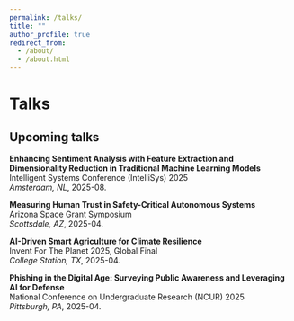 ```yaml
---
permalink: /talks/
title: ""
author_profile: true
redirect_from: 
  - /about/
  - /about.html
---
```


# Talks


## Upcoming talks

**Enhancing Sentiment Analysis with Feature Extraction and Dimensionality Reduction in Traditional Machine Learning Models** \
Intelligent Systems Conference (IntelliSys) 2025 \
*Amsterdam, NL*, 2025-08.

**Measuring Human Trust in Safety-Critical Autonomous Systems** \
Arizona Space Grant Symposium \
*Scottsdale, AZ*, 2025-04.

**AI-Driven Smart Agriculture for Climate Resilience** \
Invent For The Planet 2025, Global Final \
*College Station, TX*, 2025-04.

**Phishing in the Digital Age: Surveying Public Awareness and Leveraging AI for Defense** \
National Conference on Undergraduate Research (NCUR) 2025 \
*Pittsburgh, PA*, 2025-04.
